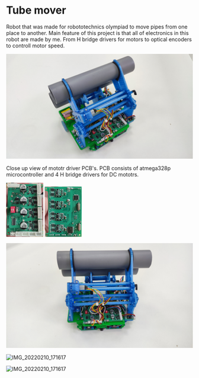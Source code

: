 # Tube mover
Robot that was made for robototechnics olympiad to move pipes from one place to another. Main feature of this project is that all of electronics in this robot are made by me. From H bridge drivers for motors to optical encoders to controll motor speed.

![IMG_20220210_171617](https://github.com/Fyodorbezz/Tube_mover/blob/main/Images/IMG_20240812_180358.jpg)


Close up view of mototr driver PCB's. PCB consists of atmega328p microcontroller and 4 H bridge drivers for DC mototrs.

<p float="left">
  <img src="https://github.com/Fyodorbezz/Tube_mover/blob/main/Images/IMG_20240429_061352.jpg" width="100" />
  <img src="https://github.com/Fyodorbezz/Tube_mover/blob/main/Images/IMG_20240429_062221.jpg" width="100" /> 
</p>

![IMG_20220210_171617](https://github.com/Fyodorbezz/Tube_mover/blob/main/Images/IMG_20240812_180401.jpg)

![IMG_20220210_171617](https://github.com/Fyodorbezz/Tube_mover/blob/main/Images/IMG_20240812_180439.jpg)

![IMG_20220210_171617](https://github.com/Fyodorbezz/Tube_mover/blob/main/Images/IMG_20240812_180529.jpg)
